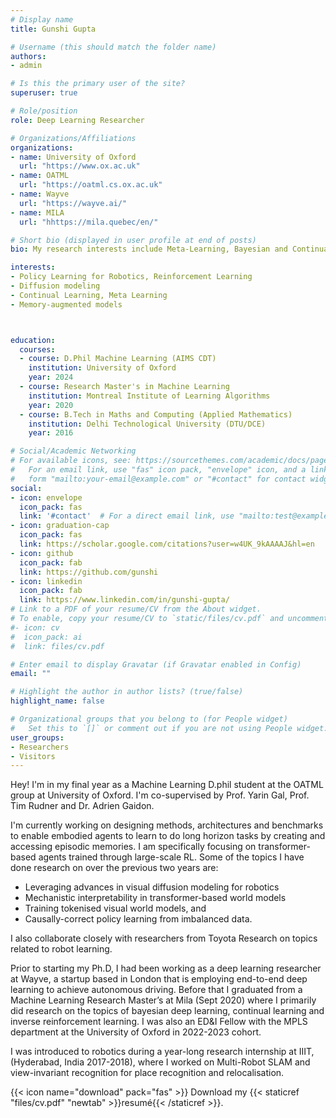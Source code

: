 ```yaml
---
# Display name
title: Gunshi Gupta

# Username (this should match the folder name)
authors:
- admin

# Is this the primary user of the site?
superuser: true

# Role/position
role: Deep Learning Researcher

# Organizations/Affiliations
organizations:
- name: University of Oxford
  url: "https://www.ox.ac.uk"
- name: OATML
  url: "https://oatml.cs.ox.ac.uk"
- name: Wayve 
  url: "https://wayve.ai/"
- name: MILA 
  url: "hhttps://mila.quebec/en/"

# Short bio (displayed in user profile at end of posts)
bio: My research interests include Meta-Learning, Bayesian and Continual Deep Learning, Robotics.

interests:
- Policy Learning for Robotics, Reinforcement Learning
- Diffusion modeling
- Continual Learning, Meta Learning
- Memory-augmented models



education:
  courses:
  - course: D.Phil Machine Learning (AIMS CDT)
    institution: University of Oxford
    year: 2024
  - course: Research Master's in Machine Learning
    institution: Montreal Institute of Learning Algorithms
    year: 2020
  - course: B.Tech in Maths and Computing (Applied Mathematics)
    institution: Delhi Technological University (DTU/DCE)
    year: 2016

# Social/Academic Networking
# For available icons, see: https://sourcethemes.com/academic/docs/page-builder/#icons
#   For an email link, use "fas" icon pack, "envelope" icon, and a link in the
#   form "mailto:your-email@example.com" or "#contact" for contact widget.
social:
- icon: envelope
  icon_pack: fas
  link: '#contact'  # For a direct email link, use "mailto:test@example.org".
- icon: graduation-cap
  icon_pack: fas
  link: https://scholar.google.com/citations?user=w4UK_9kAAAAJ&hl=en
- icon: github
  icon_pack: fab
  link: https://github.com/gunshi
- icon: linkedin
  icon_pack: fab
  link: https://www.linkedin.com/in/gunshi-gupta/
# Link to a PDF of your resume/CV from the About widget.
# To enable, copy your resume/CV to `static/files/cv.pdf` and uncomment the lines below.
#- icon: cv
#  icon_pack: ai
#  link: files/cv.pdf

# Enter email to display Gravatar (if Gravatar enabled in Config)
email: ""

# Highlight the author in author lists? (true/false)
highlight_name: false

# Organizational groups that you belong to (for People widget)
#   Set this to `[]` or comment out if you are not using People widget.
user_groups:
- Researchers
- Visitors
---
```


Hey! I'm in my final year as a Machine Learning D.phil student at the OATML group at University of Oxford. I'm co-supervised by Prof. Yarin Gal, Prof. Tim Rudner and Dr. Adrien Gaidon. 

I'm currently working on designing methods, architectures and benchmarks to enable embodied agents to learn to do long horizon tasks by creating and accessing episodic memories. I am specifically focusing on transformer-based agents trained through large-scale RL.
Some of the topics I have done research on over the previous two years are: 
- Leveraging advances in visual diffusion modeling for robotics
- Mechanistic interpretability in transformer-based world models
- Training tokenised visual world models, and
- Causally-correct policy learning from imbalanced data.

I also collaborate closely with researchers from Toyota Research on topics related to robot learning.

Prior to starting my Ph.D, I had been working as a deep learning researcher at Wayve, a startup based in London that is employing end-to-end deep learning to achieve autonomous driving. Before that I graduated from a Machine Learning Research Master’s at Mila (Sept 2020) where I primarily did research on the topics of bayesian deep learning, continual learning and inverse reinforcement learning. I was also an ED&I Fellow with the MPLS department at the University of Oxford in 2022-2023 cohort.

I was introduced to robotics during a year-long research internship at IIIT, (Hyderabad, India 2017-2018), where I worked on Multi-Robot SLAM and view-invariant recognition for place recognition and relocalisation.

{{< icon name="download" pack="fas" >}} Download my {{< staticref "files/cv.pdf" "newtab" >}}resumé{{< /staticref >}}.
